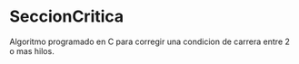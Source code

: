 # SeccionCritica
Algoritmo programado en C para corregir una condicion de carrera entre 2 o mas hilos.
